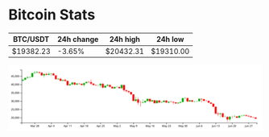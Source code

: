 # Bitcoin Stats

BTC/USDT|24h change|24h high|24h low|
|---|---|---|---|
|$19382.23|-3.65%|$20432.31|$19310.00|

<img src="./chart.svg">
